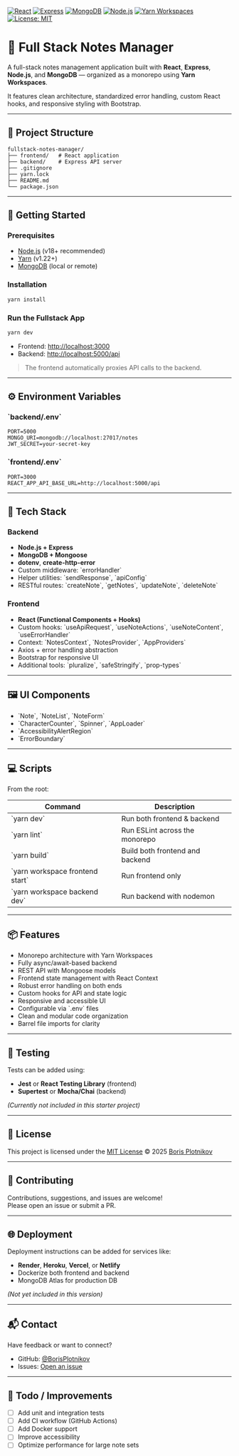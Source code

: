   [![React](https://img.shields.io/badge/React-18.2.0-61DAFB?logo=react)](https://reactjs.org/)
  [![Express](https://img.shields.io/badge/Express-4.18.2-grey?logo=express)](https://expressjs.com/)
  [![MongoDB](https://img.shields.io/badge/MongoDB-6.0.0-4EA94B?logo=mongodb)](https://mongodb.com/)
  [![Node.js](https://img.shields.io/badge/Node.js-18.17.0-339933?logo=node.js)](https://nodejs.org/)
  [![Yarn Workspaces](https://img.shields.io/badge/Yarn-Workspaces-2C8EBB?logo=yarn)](https://classic.yarnpkg.com/)
  [![License: MIT](https://img.shields.io/badge/License-MIT-yellow.svg)](LICENSE)

# 📝 Full Stack Notes Manager

A full-stack notes management application built with **React**, **Express**, **Node.js**, and **MongoDB** — organized as a monorepo using **Yarn Workspaces**.

It features clean architecture, standardized error handling, custom React hooks, and responsive styling with Bootstrap.

---

## 📁 Project Structure

```
fullstack-notes-manager/
├── frontend/   # React application
├── backend/    # Express API server
├── .gitignore
├── yarn.lock
├── README.md
└── package.json
```

---

## 🚀 Getting Started

### Prerequisites

- [Node.js](https://nodejs.org/) (v18+ recommended)
- [Yarn](https://classic.yarnpkg.com/) (v1.22+)
- [MongoDB](https://www.mongodb.com/) (local or remote)

### Installation

```bash
yarn install
```

### Run the Fullstack App

```bash
yarn dev
```

- Frontend: [http://localhost:3000](http://localhost:3000)
- Backend: [http://localhost:5000/api](http://localhost:5000/api)

> The frontend automatically proxies API calls to the backend.

---

## ⚙️ Environment Variables

### \`backend/.env\`

```env
PORT=5000
MONGO_URI=mongodb://localhost:27017/notes
JWT_SECRET=your-secret-key
```

### \`frontend/.env\`

```env
PORT=3000
REACT_APP_API_BASE_URL=http://localhost:5000/api
```

---

## 🧠 Tech Stack

### Backend

- **Node.js + Express**
- **MongoDB + Mongoose**
- **dotenv**, **create-http-error**
- Custom middleware: \`errorHandler\`
- Helper utilities: \`sendResponse\`, \`apiConfig\`
- RESTful routes: \`createNote\`, \`getNotes\`, \`updateNote\`, \`deleteNote\`

### Frontend

- **React (Functional Components + Hooks)**
- Custom hooks: \`useApiRequest\`, \`useNoteActions\`, \`useNoteContent\`, \`useErrorHandler\`
- Context: \`NotesContext\`, \`NotesProvider\`, \`AppProviders\`
- Axios + error handling abstraction
- Bootstrap for responsive UI
- Additional tools: \`pluralize\`, \`safeStringify\`, \`prop-types\`

---

## 🖼️ UI Components

- \`Note\`, \`NoteList\`, \`NoteForm\`
- \`CharacterCounter\`, \`Spinner\`, \`AppLoader\`
- \`AccessibilityAlertRegion\`
- \`ErrorBoundary\`

---

## 💻 Scripts

From the root:

| Command                         | Description                         |
|----------------------------------|-------------------------------------|
| \`yarn dev\`                     | Run both frontend & backend         |
| \`yarn lint\`                    | Run ESLint across the monorepo      |
| \`yarn build\`                   | Build both frontend and backend     |
| \`yarn workspace frontend start\` | Run frontend only                   |
| \`yarn workspace backend dev\`    | Run backend with nodemon            |

---

## 📦 Features

- Monorepo architecture with Yarn Workspaces
- Fully async/await-based backend
- REST API with Mongoose models
- Frontend state management with React Context
- Robust error handling on both ends
- Custom hooks for API and state logic
- Responsive and accessible UI
- Configurable via \`.env\` files
- Clean and modular code organization
- Barrel file imports for clarity

---

## 🧪 Testing

Tests can be added using:

- **Jest** or **React Testing Library** (frontend)
- **Supertest** or **Mocha/Chai** (backend)

_(Currently not included in this starter project)_

---

## 📄 License

This project is licensed under the [MIT License](./LICENSE) © 2025 [Boris Plotnikov](https://github.com/BorisPlotnikov)

---

## 🤝 Contributing

Contributions, suggestions, and issues are welcome!  
Please open an issue or submit a PR.

---

## 🌐 Deployment

Deployment instructions can be added for services like:

- **Render**, **Heroku**, **Vercel**, or **Netlify**
- Dockerize both frontend and backend
- MongoDB Atlas for production DB

_(Not yet included in this version)_

---

## 📬 Contact

Have feedback or want to connect?

- GitHub: [@BorisPlotnikov](https://github.com/BorisPlotnikov)
- Issues: [Open an issue](https://github.com/BorisPlotnikov/fullstack-notes-manager/issues)

---

## 🧹 Todo / Improvements

- [ ] Add unit and integration tests
- [ ] Add CI workflow (GitHub Actions)
- [ ] Add Docker support
- [ ] Improve accessibility
- [ ] Optimize performance for large note sets
